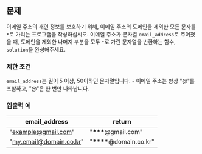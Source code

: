 ## 문제

이메일 주소의 개인 정보를 보호하기 위해, 이메일 주소의 도메인을 제외한 모든 문자를 `*`로 가리는 프로그램을 작성하십시오. 이메일 주소가 문자열 `email_address`로 주어졌을 때, 도메인을 제외한 나머지 부분을 모두 `*`로 가린 문자열을 반환하는 함수, `solution`을 완성해주세요.

### 제한 조건

`email_address`는 길이 5 이상, 50이하인 문자열입니다. - 이메일 주소는 항상 "@"를 포함하고, "@"은 한 번만 나타납니다.

### 입출력 예

| email_address           | return                      |
| ----------------------- | --------------------------- |
| "example@gmail.com"     | "**\*\*\***@gmail.com"      |
| "my.email@domain.co.kr" | "**\*\*\*\***@domain.co.kr" |
